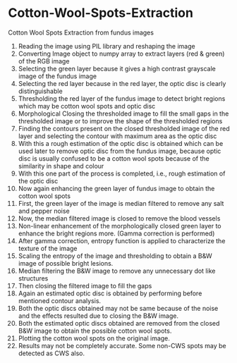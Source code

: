 # Cotton-Wool-Spots-Extraction
Cotton Wool Spots Extraction from fundus images

<ol>
  <li>Reading the image using PIL library and reshaping the image</li>
  <li>Converting Image object to numpy array to extract layers (red & green) of the RGB image</li>
  <li>Selecting the green layer because it gives a high contrast grayscale image of the fundus image</li>
  <li>Selecting the red layer because in the red layer, the optic disc is clearly distinguishable</li>
  <li>Thresholding the red layer of the fundus image to detect bright regions which may be cotton wool spots and optic disc</li>
  <li>Morphological Closing the thresholded image to fill the small gaps in the thresholded image or to improve the shape of the thresholded regions</li>
  <li>Finding the contours present on the closed thresholded image of the red layer and selecting the contour with maximum area as the optic disc</li>
  <li>With this a rough estimation of the optic disc is obtained which can be used later to remove optic disc from the fundus image, because optic disc is usually confused to be a cotton wool spots because of the similarity in shape and colour</li>
  <li>With this one part of the process is completed, i.e., rough estimation of the optic disc</li>
  <li>Now again enhancing the green layer of fundus image to obtain the cotton wool spots</li>
  <li>First, the green layer of the image is median filtered to remove any salt and pepper noise</li>
  <li>Now, the median filtered image is closed to remove the blood vessels</li>
  <li>Non-linear enhancement of the morphologically closed green layer to enhance the bright regions more. (Gamma correction is performed)</li>
  <li>After gamma correction, entropy function is applied to characterize the texture of the image</li>
  <li>Scaling the entropy of the image and thresholding to obtain a B&W image of possible bright lesions.</li>
  <li>Median filtering the B&W image to remove any unnecessary dot like structures</li>
  <li>Then closing the filtered image to fill the gaps</li>
  <li>Again an estimated optic disc is obtained by performing before mentioned contour analysis.</li>
  <li>Both the optic discs obtained may not be same because of the noise and the effects resulted due to closing the B&W image.</li>
  <li>Both the estimated optic discs obtained are removed from the closed B&W image to obtain the possible cotton wool spots.</li>
  <li>Plotting the cotton wool spots on the original image.</li>
  <li>Results may not be completely accurate. Some non-CWS spots may be detected as CWS also.</li>
</ol>
